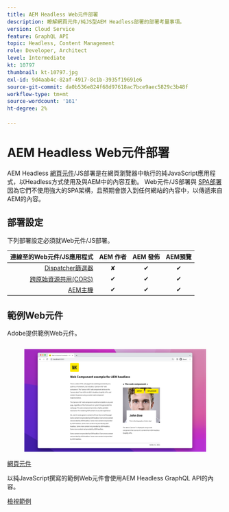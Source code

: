 ```yaml
---
title: AEM Headless Web元件部署
description: 瞭解網頁元件/純JS型AEM Headless部署的部署考量事項。
version: Cloud Service
feature: GraphQL API
topic: Headless, Content Management
role: Developer, Architect
level: Intermediate
kt: 10797
thumbnail: kt-10797.jpg
exl-id: 9d4aab4c-82af-4917-8c1b-3935f19691e6
source-git-commit: da0b536e824f68d97618ac7bce9aec5829c3b48f
workflow-type: tm+mt
source-wordcount: '161'
ht-degree: 2%

---
```


# AEM Headless Web元件部署

AEM Headless [網頁元件](https://developer.mozilla.org/en-US/docs/Web/Web_Components)/JS部署是在網頁瀏覽器中執行的純JavaScript應用程式，以Headless方式使用及與AEM中的內容互動。 Web元件/JS部署與 [SPA部署](./spa.md) 因為它們不使用強大的SPA架構，且預期會嵌入到任何網站的內容中，以傳遞來自AEM的內容。


## 部署設定

下列部署設定必須就Web元件/JS部署。

| 連線至的Web元件/JS應用程式 | AEM 作者 | AEM 發佈 | AEM預覽 |
|---------------------------------------------------:|:----------:|:-----------:|:-----------:|
| [Dispatcher篩選器](./configurations/dispatcher-filters.md) | ✘ | ✔ | ✔ |
| [跨原始資源共用(CORS)](./configurations/cors.md) | ✔ | ✔ | ✔ |
| [AEM主機](./configurations/aem-hosts.md) | ✔ | ✔ | ✔ |

## 範例Web元件

Adobe提供範例Web元件。

<div class="columns is-multiline">
    <!-- Web Component -->
    <div class="column is-half-tablet is-half-desktop is-one-third-widescreen" aria-label="Web Component" tabindex="0">
       <div class="card">
           <div class="card-image">
               <figure class="image is-16by9">
                   <a href="../example-apps/web-component.md" title="網頁元件" tabindex="-1">
                       <img class="is-bordered-r-small" src="../example-apps/assets/web-component/web-component-card.png" alt="網頁元件">
                   </a>
               </figure>
           </div>
           <div class="card-content is-padded-small">
               <div class="content">
                   <p class="headline is-size-6 has-text-weight-bold"><a href="../example-apps/web-component.md" title="網頁元件">網頁元件</a></p>
                   <p class="is-size-6">以純JavaScript撰寫的範例Web元件會使用AEM Headless GraphQL API的內容。</p>
                   <a href="../example-apps/web-component.md" class="spectrum-Button spectrum-Button--outline spectrum-Button--primary spectrum-Button--sizeM">
                       <span class="spectrum-Button-label has-no-wrap has-text-weight-bold">檢視範例</span>
                   </a>
               </div>
           </div>
       </div>
    </div>
</div>
